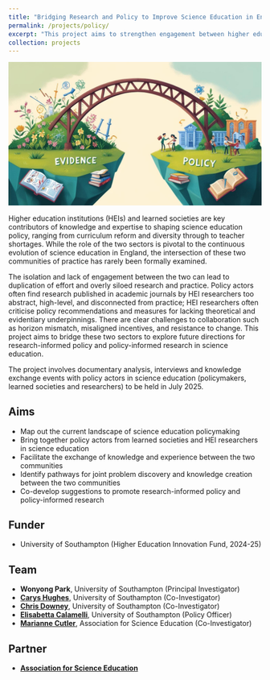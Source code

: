 ```yaml
---
title: "Bridging Research and Policy to Improve Science Education in England"
permalink: /projects/policy/
excerpt: "This project aims to strengthen engagement between higher education institutions and learned societies to explore future directions for research-informed policy and policy-informing research in science education in England. <br/><br/><img src='/images/bridge.jpg' width='400'>"
collection: projects
---
```


<img src='/images/bridge.jpg'>

Higher education institutions (HEIs) and learned societies are key contributors of knowledge and expertise to shaping science education policy, ranging from curriculum reform and diversity through to teacher shortages. While the role of the two sectors is pivotal to the continuous evolution of science education in England, the intersection of these two communities of practice has rarely been formally examined. 

The isolation and lack of engagement between the two can lead to duplication of effort and overly siloed research and practice. Policy actors often find research published in academic journals by HEI researchers too abstract, high-level, and disconnected from practice; HEI researchers often criticise policy recommendations and measures for lacking theoretical and evidentiary underpinnings. There are clear challenges to collaboration such as horizon mismatch, misaligned incentives, and resistance to change. This project aims to bridge these two sectors to explore future directions for research-informed policy and policy-informed research in science education.

The project involves documentary analysis, interviews and knowledge exchange events with policy actors in science education (policymakers, learned societies and researchers) to be held in July 2025.

## Aims
* Map out the current landscape of science education policymaking
* Bring together policy actors from learned societies and HEI researchers in science education
* Facilitate the exchange of knowledge and experience between the two communities
* Identify pathways for joint problem discovery and knowledge creation between the two communities
* Co-develop suggestions to promote research-informed policy and policy-informed research

## Funder
* University of Southampton (Higher Education Innovation Fund, 2024-25)

## Team
* **Wonyong Park**, University of Southampton (Principal Investigator)
* [**Carys Hughes**](https://www.southampton.ac.uk/people/5xcbbw/doctor-carys-hughes), University of Southampton (Co-Investigator)
* [**Chris Downey**](https://www.southampton.ac.uk/people/5x2t9x/professor-chris-downey), University of Southampton (Co-Investigator) 
* [**Elisabetta Calamelli**](https://www.southampton.ac.uk/publicpolicy/about/1_team.page), University of Southampton (Policy Officer)
* [**Marianne Cutler**](https://www.ase.org.uk/content/staff), Association for Science Education (Co-Investigator)

## Partner
* [**Association for Science Education**](https://www.ase.org.uk/)
